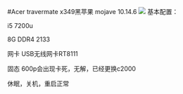 #Acer travermate x349黑苹果 mojave 10.14.6
![](https://tva1.sinaimg.cn/large/006tNbRwgy1gbiijlauq4j30x60jq45a.jpg)
基本配置：

i5 7200u
 
8G DDR4 2133

网卡 USB无线网卡RT8111

固态 600p会出现卡死，无解，已经更换c2000

休眠，关机，重启正常

